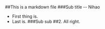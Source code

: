 ##This is a markdown file
###Sub title -- Nihao
* First thing is.
* Last is.
###Sub sub
##2. All right.

